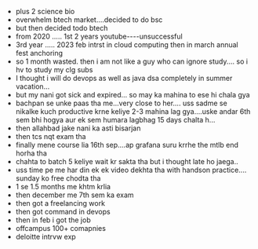 - plus 2 science bio
- overwhelm btech market....decided to do bsc
- but then decided todo btech
- from 2020 ..... 1st 2 years youtube----unsuccessful
- 3rd year ..... 2023  feb intrst in cloud computing then in march annual fest anchoring
- so 1 month wasted. then i am not like a guy who can ignore study.... so i hv to study my clg subs
- I thought i will do devops as well as java dsa completely in summer vacation...
- but my nani got sick and expired... so may ka mahina to ese hi chala gya
- bachpan se unke paas tha me...very close to her.... uss sadme se nikalke kuch productive krne keliye 2-3 mahina lag gya....uske andar 6th sem bhi hogya aur ek sem humara lagbhag 15 days chalta h...
- then allahbad jake nani ka asti bisarjan
- then tcs nqt exam tha 
- finally mene course lia 16th sep....ap grafana suru krrhe the mtlb end horha tha
- chahta to batch 5 keliye wait kr sakta tha but i thought late ho jaega..
- uss time pe me har din ek ek video dekhta tha with handson practice.... sunday ko free chodta tha
- 1 se 1.5 months me khtm krlia
- then december me 7th sem ka exam
- then got a freelancing work
- then got command in devops
- then in feb i got the job
- offcampus 100+ comapnies
- deloitte intrvw exp